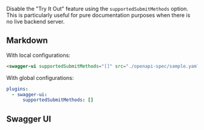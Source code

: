 Disable the "Try It Out" feature using the `supportedSubmitMethods` option. This is particularly useful for pure documentation purposes when there is no live backend server.

## Markdown

With local configurations:

```html
<swagger-ui supportedSubmitMethods="[]" src="./openapi-spec/sample.yaml"/>
```

With global configurations:

```yaml
plugins:
  - swagger-ui:
      supportedSubmitMethods: []
```

## Swagger UI

<swagger-ui supportedSubmitMethods="[]" src="./openapi-spec/sample.yaml"/>
